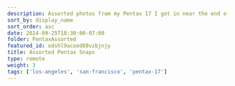 ```yaml
---
description: Assorted photos from my Pentax 17 I got in near the end of this month. Photos are scattered from my LA trip with friends to visiting my family in SF. Films are Fuji 400 (Kodak 400) and Kodak Ektar 100. 
sort_by: display_name
sort_order: asc
date: 2024-09-25T18:30:00-07:00
folder: PentaxAssorted
featured_id: odshl9acoed80vzbjnjy
title: Assorted Pentax Snaps
type: remote
weight: 3
tags: ['los-angeles', 'san-francisco', 'pentax-17']
---
```

